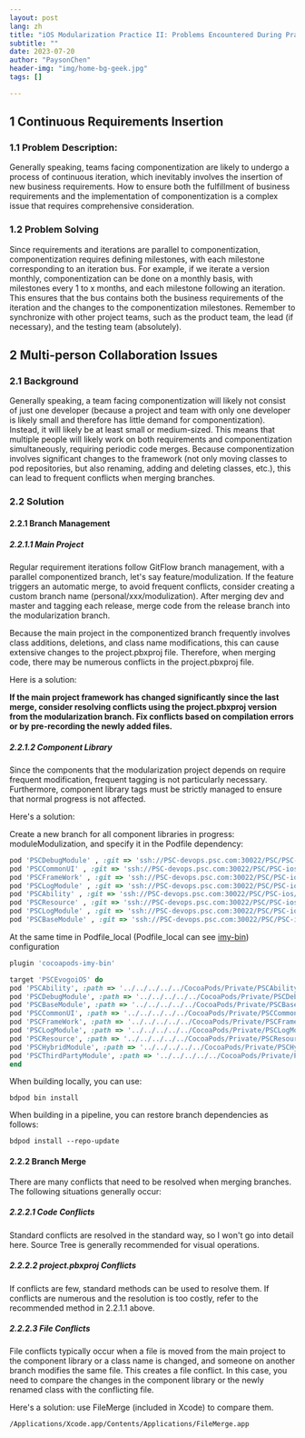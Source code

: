 ```yaml
---
layout: post
lang: zh
title: "iOS Modularization Practice II: Problems Encountered During Practice"
subtitle: ""
date: 2023-07-20
author: "PaysonChen"
header-img: "img/home-bg-geek.jpg"
tags: []

---
```


## 1 Continuous Requirements Insertion

### 1.1 Problem Description:

Generally speaking, teams facing componentization are likely to undergo a process of continuous iteration, which inevitably involves the insertion of new business requirements. How to ensure both the fulfillment of business requirements and the implementation of componentization is a complex issue that requires comprehensive consideration.

### 1.2 Problem Solving

Since requirements and iterations are parallel to componentization, componentization requires defining milestones, with each milestone corresponding to an iteration bus. For example, if we iterate a version monthly, componentization can be done on a monthly basis, with milestones every 1 to x months, and each milestone following an iteration. This ensures that the bus contains both the business requirements of the iteration and the changes to the componentization milestones. Remember to synchronize with other project teams, such as the product team, the lead (if necessary), and the testing team (absolutely).

## 2 Multi-person Collaboration Issues

### 2.1 Background

Generally speaking, a team facing componentization will likely not consist of just one developer (because a project and team with only one developer is likely small and therefore has little demand for componentization). Instead, it will likely be at least small or medium-sized. This means that multiple people will likely work on both requirements and componentization simultaneously, requiring periodic code merges. Because componentization involves significant changes to the framework (not only moving classes to pod repositories, but also renaming, adding and deleting classes, etc.), this can lead to frequent conflicts when merging branches.

### 2.2 Solution

#### 2.2.1 Branch Management

##### 2.2.1.1 Main Project

Regular requirement iterations follow GitFlow branch management, with a parallel componentized branch, let's say feature/modulization. If the feature triggers an automatic merge, to avoid frequent conflicts, consider creating a custom branch name (personal/xxx/modulization). After merging dev and master and tagging each release, merge code from the release branch into the modularization branch.

Because the main project in the componentized branch frequently involves class additions, deletions, and class name modifications, this can cause extensive changes to the project.pbxproj file. Therefore, when merging code, there may be numerous conflicts in the project.pbxproj file.

Here is a solution:

**If the main project framework has changed significantly since the last merge, consider resolving conflicts using the project.pbxproj version from the modularization branch. Fix conflicts based on compilation errors or by pre-recording the newly added files.**

##### 2.2.1.2 Component Library

Since the components that the modularization project depends on require frequent modification, frequent tagging is not particularly necessary. Furthermore, component library tags must be strictly managed to ensure that normal progress is not affected.

Here's a solution:

Create a new branch for all component libraries in progress: moduleModulization, and specify it in the Podfile dependency:

```ruby
pod 'PSCDebugModule' , :git => 'ssh://PSC-devops.psc.com:30022/PSC/PSC-ios/Pods/Private/PSCDebugModule.git' , :configurations => ['Debug', 'DailyBuild', 'TFInner'], :branch => 'master'
pod 'PSCCommonUI' , :git => 'ssh://PSC-devops.psc.com:30022/PSC/PSC-ios/Pods/Private/PSCCommonUI.git', :branch => 'master'
pod 'PSCFrameWork' , :git => 'ssh://PSC-devops.psc.com:30022/PSC/PSC-ios/Pods/Private/PSCFrameWork.git', :branch => 'master' 
pod 'PSCLogModule' , :git => 'ssh://PSC-devops.psc.com:30022/PSC/PSC-ios/Pods/Private/PSCLogModule.git' , :branch => 'master' 
pod 'PSCAbility' , :git => 'ssh://PSC-devops.psc.com:30022/PSC/PSC-ios/Pods/Private/PSCAbility.git' , :branch => 'master' 
pod 'PSCResource' , :git => 'ssh://PSC-devops.psc.com:30022/PSC/PSC-ios/Pods/Private/PSCResource.git', :branch => 'master' 
pod 'PSCLogModule' , :git => 'ssh://PSC-devops.psc.com:30022/PSC/PSC-ios/Pods/Private/PSCLogModule.git' , :branch => 'master' 
pod 'PSCBaseModule' , :git => 'ssh://PSC-devops.psc.com:30022/PSC/PSC-ios/Pods/Private/PSCBaseModule.git' , :branch => 'master'
```

At the same time in Podfile_local (Podfile_local can see [imy-bin](https://github.com/MeetYouDevs/cocoapods-imy-bin)) configuration

```ruby
plugin 'cocoapods-imy-bin'

target 'PSCEvogoiOS' do 
pod 'PSCAbility', :path => '../../../../../CocoaPods/Private/PSCAbility' 
pod 'PSCDebugModule', :path => '../../../../../CocoaPods/Private/PSCDebugModule' 
pod 'PSCBaseModule', :path => '../../../../../CocoaPods/Private/PSCBaseModule' 
pod 'PSCCommonUI', :path => '../../../../../CocoaPods/Private/PSCCommonUI' 
pod 'PSCFrameWork', :path => '../../../../../CocoaPods/Private/PSCFrameWork' 
pod 'PSCLogModule', :path => '../../../../../CocoaPods/Private/PSCLogModule' 
pod 'PSCResource', :path => '../../../../../CocoaPods/Private/PSCResource' 
pod 'PSCHybridModule', :path => '../../../../../CocoaPods/Private/PSCHybridModule' 
pod 'PSCThirdPartyModule', :path => '../../../../../CocoaPods/Private/PSCThirdPartyModule'
end
```

When building locally, you can use:

```shell
bdpod bin install
```

When building in a pipeline, you can restore branch dependencies as follows:

```shell
bdpod install --repo-update
```

#### 2.2.2 Branch Merge

 There are many conflicts that need to be resolved when merging branches. The following situations generally occur:

##### 2.2.2.1 Code Conflicts

 Standard conflicts are resolved in the standard way, so I won't go into detail here. Source Tree is generally recommended for visual operations.

##### 2.2.2.2 project.pbxproj Conflicts

If conflicts are few, standard methods can be used to resolve them. If conflicts are numerous and the resolution is too costly, refer to the recommended method in 2.2.1.1 above.

##### 2.2.2.3 File Conflicts

File conflicts typically occur when a file is moved from the main project to the component library or a class name is changed, and someone on another branch modifies the same file. This creates a file conflict. In this case, you need to compare the changes in the component library or the newly renamed class with the conflicting file.

Here's a solution: use FileMerge (included in Xcode) to compare them.

```
/Applications/Xcode.app/Contents/Applications/FileMerge.app
```